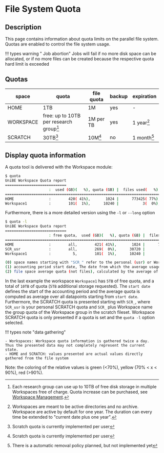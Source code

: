 # File System Quota

## Description

This page contains information about quota limits on the parallel file system. Quotas are enabled to control the file system usage.

!!! types warning " Job abortion"
    Jobs will fail if no more disk space can be allocated, or if no more files can be created because the respective quota hard limit is exceeded 

## Quotas

| space | quota | file quota | backup | expiration |
| ----- | ----- | ---------- | ------ | ---------- |
| HOME | 1TB | 1M | yes | - |
| WORKSPACE | free: up to 10TB per research group[^QpRG] | 1M per TB | yes | 1 year[^WSdur] |
| SCRATCH | 30TB[^user] | 10M[^user] | no | 1 month[^pol] |

[^QpRG]: Each research group can use up to 10TB of free disk storage in multiple Workspaces free of charge. Quota increase can be purchased, see [Workspace Management](../hpc-workspaces/management.md#additional-storage). 
[^WSdur]: Workspaces are meant to be active directories and no archive. Workspace are active by default for one year. The duration can every time be extended to "current date plus one year". 
[^user]: Scratch quota is currently implemented per user
[^pol]: There is a automatic removal policy planned, but not implemented yet


## Display quota information

A quota tool is delivered with the Workspace module:

```Bash
$ quota
UniBE Workspace Quota report
============================
                    :  used (GB)(   %), quota (GB) |  files used(   %),      quota
==================================================================================
HOME                :        420( 41%),       1024 |      773425( 77%),    1000000
Workspace1          :        101(  1%),      10240 |           3(  0%),   10000000
```
Furthermore, there is a more detailed version using the `-l` or `--long` option
```Bash
$ quota -l
UniBE Workspace Quota report
============================
                    : free quota,  used (GB)(   %), quota (GB) |  files used(   %),      quota | start date(1), average quota(2)
================================================================================================================================
HOME                :        all,        421( 41%),       1024 |      796058( 79%),    1000000 |              ,
SCR_usr             :        all,        269(  0%),      30720 |          22(  0%),   10000000 |              ,
Workspace1          :          5,        101(  1%),      10240 |           4(  0%),   10000000 |    2021-02-25,           7.5833

(0) space names starting with "SCR_" refer to the personal (usr) or Workspace SCRATCH quota.
(1) accounting period start date, The date from which the average usage is computed.
(2) file space average quota (not files), calculated by the average of messured values in the actual accounting period.
```

In the last example the workspace `Workspace1` has `5TB` of free quota, and a total of `10TB` of quota (`5TB` additional storage requested). The `start date` defines the start of the accounting period and the average quota is computed as average over all datapoints starting from `start date`. 
Furthermore, the SCRATCH quota is presented starting with `SCR_`, where `SCR_usr` is your personal SCRATCH quota and `SCR_` plus Workspace name the group quota of the Workspace group in the scratch fileset. Workspace SCRATCH quota is only presented if a quota is set and the `quota -l` option selected.

!!! types note "data gathering"

    - Workspaces: Workspace quota information is gathered twice a day. Thus the presented data may not completely represent the current state.
    - HOME and SCRATCH: values presented are actual values directly gathered from the file system

Note: the coloring of the relative values is green (<70%), yellow (70% < x < 90%), red (>90%).
